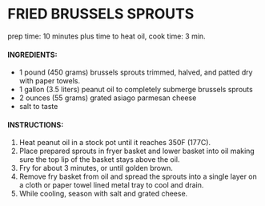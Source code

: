 # FRIED BRUSSELS SPROUTS

prep time: 10 minutes plus time to heat oil, 
cook time: 3 min.

#### INGREDIENTS:
 * 1 pound (450 grams) brussels sprouts trimmed, halved, and patted dry with paper towels.
 * 1 gallon (3.5 liters) peanut oil to completely submerge brussels sprouts
 * 2 ounces (55 grams) grated asiago parmesan cheese 
 * salt to taste
 
#### INSTRUCTIONS:
1. Heat peanut oil in a stock pot until it reaches 350F (177C).
2. Place prepared sprouts in fryer basket and lower basket into oil making sure the top lip of the basket stays above the oil.
3. Fry for about 3 minutes, or until golden brown.
4. Remove fry basket from oil and spread the sprouts into a single layer on a cloth or paper towel lined metal tray to cool and drain.
5. While cooling, season with salt and grated cheese.
